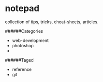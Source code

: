 notepad
=======

collection of tips, tricks, cheat-sheets, articles.


######Categories
- web-development
- photoshop
- 


######Taged
- reference
- git
